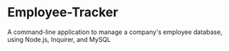 # Employee-Tracker
A command-line application to manage a company's employee database, using Node.js, Inquirer, and MySQL

